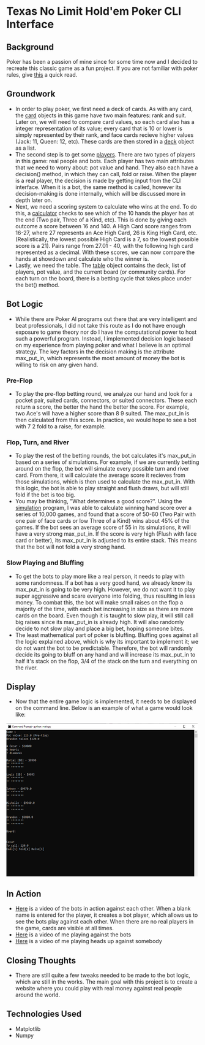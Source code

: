 # Texas No Limit Hold'em Poker CLI Interface

## Background
Poker has been a passion of mine since for some time now and I decided to recreate this classic game as a fun project. If you are not familiar with poker rules, give [this](https://www.pokernews.com/poker-rules/texas-holdem.htm#:~:text=In%20a%20game%20of%20no-limit%20Texas%20hold%27em%2C%20the,raise%20is%20always%20exactly%20twice%20the%20big%20blind.) a quick read.

## Groundwork

 - In order to play poker, we first need a deck of cards. As with any card, the [card](https://github.com/cezar-r/poker/blob/main/src/cards.py) objects in this game have two main features: rank and suit. Later on, we will need to compare card values, so each card also has a integer representation of its value; every card that is 10 or lower is simply represented by their rank, and face cards recieve higher values (Jack: 11, Queen: 12, etc). These cards are then stored in a [deck](https://github.com/cezar-r/poker/blob/main/src/deck.py) object as a list.
 - The second step is to get some [players](https://github.com/cezar-r/poker/blob/main/src/player.py). There are two types of players in this game: real people and bots. Each player has two main attributes that we need to worry about: pot value and hand. They also each have a decision() method, in which they can call, fold or raise. When the player is a real player, the decision is made by getting input from the CLI interface. When it is a bot, the same method is called, however its decision-making is done internally, which will be discussed more in depth later on.
 - Next, we need a scoring system to calculate who wins at the end. To do this, a [calculator](https://github.com/cezar-r/poker/blob/main/src/winner_calculator.py) checks to see which of the 10 hands the player has at the end (Two pair, Three of a Kind, etc). This is done by giving each outcome a score between 16 and 140. A High Card score ranges from 16-27, where 27 represents an Ace High Card, 26 is King High Card, etc. (Realistically, the lowest possible High Card is a 7, so the lowest possible score is a 21). Pairs range from 27.01 - 40, with the following high card represented as a decimal. With these scores, we can now compare the hands at showdown and calculate who the winner is.
 - Lastly, we need the table. The [table](https://github.com/cezar-r/poker/blob/main/src/table.py) object contains the deck, list of players, pot value, and the current board (or community cards). For each turn on the board, there is a betting cycle that takes place under the bet() method. 
 
 ## Bot Logic
  - While there are Poker AI programs out there that are very intelligent and beat professionals, I did not take this route as I do not have enough exposure to game theory nor do I have the computational power to host such a powerful program. Instead, I implemented decision logic based on my experience from playing poker and what I believe is an optimal strategy. The key factors in the decision making is the attribute max_put_in, which represents the most amount of money the bot is willing to risk on any given hand.
 
 ### Pre-Flop
  - To play the pre-flop betting round, we analyze our hand and look for a pocket pair, suited cards, connectors, or suited connectors. These each return a score, the better the hand the better the score. For example, two Ace's will have a higher score than 8 9 suited. The max_put_in is then calculated from this score. In practice, we would hope to see a bot with 7 2 fold to a raise, for example.

### Flop, Turn, and River
 - To play the rest of the betting rounds, the bot calculates it's max_put_in based on a series of simulations. For example, if we are currently betting around on the flop, the bot will simulate every possible turn and river card. From there, it will calculate the average score it recieves from those simulations, which is then used to calculate the max_put_in. With this logic, the bot is able to play straight and flush draws, but will still fold if the bet is too big.
 - You may be thinking, "What determines a good score?". Using the [simulation](https://github.com/cezar-r/poker/blob/main/src/simulations.py) program, I was able to calculate winning hand score over a series of 10,000 games, and found that a score of 50-60 (Two Pair with one pair of face cards or low Three of a Kind) wins about 45% of the games. If the bot sees an average score of 55 in its simulations, it will have a very strong max_put_in. If the score is very high (Flush with face card or better), its max_put_in is adjusted to its entire stack. This means that the bot will not fold a very strong hand. 

### Slow Playing and Bluffing
 - To get the bots to play more like a real person, it needs to play with some randomness. If a bot has a very good hand, we already know its max_put_in is going to be very high. However, we do not want it to play super aggressive and scare everyone into folding, thus resulting in less money. To combat this, the bot will make small raises on the flop a majority of the time, with each bet increasing in size as there are more cards on the board. Even though it is taught to slow play, it will still call big raises since its max_put_in is already high. It will also randomly decide to not slow play and place a big bet, hoping someone bites.
 - The least mathematical part of poker is bluffing. Bluffing goes against all the logic explained above, which is why its important to implement it; we do not want the bot to be predictable. Therefore, the bot will randomly decide its going to bluff on any hand and will increase its max_put_in to half it's stack on the flop, 3/4 of the stack on the turn and everything on the river. 

## Display
 - Now that the entire game logic is implemented, it needs to be displayed on the command line. Below is an example of what a game would look like:
<img src = "https://github.com/cezar-r/poker/blob/main/cli_poker.png" width = 500 height = 400> 

## In Action
 - [Here](https://youtu.be/v9OCOeNVRB0) is a video of the bots in action against each other. When a blank name is entered for the player, it creates a bot player, which allows us to see the bots play against each other. When there are no real players in the game, cards are visible at all times.
 - [Here](https://youtu.be/5cnmK71ml3A) is a video of me playing against the bots
 - [Here](https://youtu.be/VgU-eqv-a_Q) is a video of me playing heads up against somebody

## Closing Thoughts
 - There are still quite a few tweaks needed to be made to the bot logic, which are still in the works. The main goal with this project is to create a website where you could play with real money against real people around the world.

## Technologies Used
 - Matplotlib
 - Numpy
